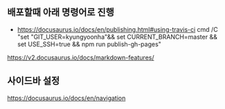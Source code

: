 ## 배포할때 아래 명령어로 진행
- https://docusaurus.io/docs/en/publishing.html#using-travis-ci
cmd /C "set "GIT_USER=kyungyoonha"&& set CURRENT_BRANCH=master && set USE_SSH=true && npm run publish-gh-pages"

https://v2.docusaurus.io/docs/markdown-features/


## 사이드바 설정
https://docusaurus.io/docs/en/navigation